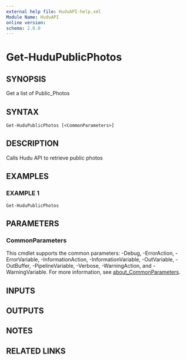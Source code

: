 ```yaml
---
external help file: HuduAPI-help.xml
Module Name: HuduAPI
online version:
schema: 2.0.0
---
```


# Get-HuduPublicPhotos

## SYNOPSIS
Get a list of Public_Photos

## SYNTAX

```
Get-HuduPublicPhotos [<CommonParameters>]
```

## DESCRIPTION
Calls Hudu API to retrieve public photos

## EXAMPLES

### EXAMPLE 1
```
Get-HuduPublicPhotos
```

## PARAMETERS

### CommonParameters
This cmdlet supports the common parameters: -Debug, -ErrorAction, -ErrorVariable, -InformationAction, -InformationVariable, -OutVariable, -OutBuffer, -PipelineVariable, -Verbose, -WarningAction, and -WarningVariable. For more information, see [about_CommonParameters](http://go.microsoft.com/fwlink/?LinkID=113216).

## INPUTS

## OUTPUTS

## NOTES

## RELATED LINKS
